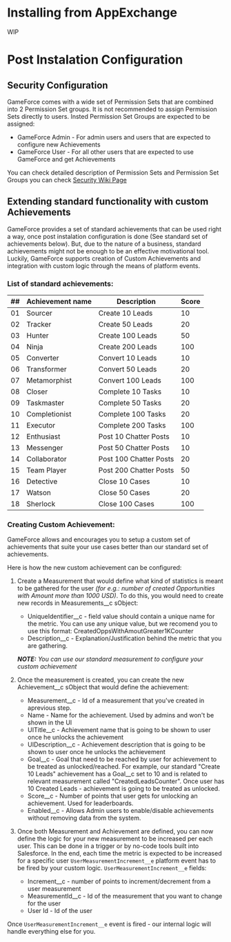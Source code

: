 # Installing from AppExchange
WIP

# Post Instalation Configuration
## Security Configuration
GameForce comes with a wide set of Permission Sets that are combined into 2 Permission Set groups. It is not recommended to assign Permission Sets directly to users. Insted Permission Set Groups are expected to be assigned: 
* GameForce Admin - For admin users and users that are expected to configure new Achievements
* GameForce User - For all other users that are expected to use GameForce and get Achievements

You can check detailed description of Permission Sets and Permission Set Groups you can check [Security Wiki Page](https://github.com/kryvyifedir/game-force/wiki/Security)

## Extending standard functionality with custom Achievements
GameForce provides a set of standard achievements that can be used right a way, once post instalation configuration is done (See standard set of achievements below). But, due to the nature of a business, standard achievements might not be enough to be an effective motivational tool. Luckily, GameForce supports creation of Custom Achievements and integration with custom logic through the means of platform events. 

### List of standard achievements:
| ## | Achievement name | Description | Score |
| -- | ---------------- | ----------- | ----- |
| 01 | Sourcer | Create 10 Leads  | 10 |
| 02 | Tracker | Create 50 Leads  | 20 |
| 03 | Hunter  | Create 100 Leads | 50 |
| 04 | Ninja   | Create 200 Leads | 100 |
| 05 | Converter    | Convert 10 Leads  | 10 |
| 06 | Transformer  | Convert 50 Leads  | 20 |
| 07 | Metamorphist | Convert 100 Leads | 100 |
| 08 | Closer        | Complete 10 Tasks  | 10 |
| 09 | Taskmaster    | Complete 50 Tasks  | 20 |
| 10 | Completionist | Complete 100 Tasks | 20 |
| 11 | Executor      | Complete 200 Tasks | 100 |
| 12 | Enthusiast   | Post 10 Chatter Posts  | 10 |
| 13 | Messenger    | Post 50 Chatter Posts  | 10 |
| 14 | Collaborator | Post 100 Chatter Posts | 20 |
| 15 | Team Player  | Post 200 Chatter Posts | 50 |
| 16 | Detective  | Close 10 Cases  | 10  |
| 17 | Watson     | Close 50 Cases  | 20  |
| 18 | Sherlock   | Close 100 Cases | 100 |

### Creating Custom Achievement:
GameForce allows and encourages you to setup a custom set of achievements that suite your use cases better than our standard set of achievements.

Here is how the new custom achievement can be configured: 
1. Create a Measurement that would define what kind of statistics is meant to be gathered for the user _(for e.g.: number of created Opportunities with Amount more than 1000 USD)_. To do this, you would need to create new records in Measurements__c sObject:

    * UniqueIdentifier__c - field value should contain a unique name for the metric. You can use any unique value, but we recomend you to use this format: CreatedOppsWithAmoutGreater1KCounter
    * Description__c - Explanation/Justification behind the metric that you are gathering.

    _**NOTE:** You can use our standard measurement to configure your custom achievement_

2. Once the measurement is created, you can create the new Achievement__c sObject that would define the achievement:

    * Measurement__c - Id of a measurement that you've created in aprevious step.
    * Name - Name for the achievement. Used by admins and won't be shown in the UI
    * UITitle__c - Achievement name that is going to be shown to user once he unlocks the achievement
    * UIDescription__c - Achievement description that is going to be shown to user once he unlocks the achievement
    * Goal__c - Goal that need to be reached by user for achievement to be treated as unlocked/reached. For example, our standard "Create 10 Leads" achievement has a Goal__c set to 10 and is related to relevant measurement called "CreatedLeadsCounter". Once user has 10 Created Leads - achievement is going to be treated as unlocked.
    * Score__c - Number of points that user gets for unlocking an achievement. Used for leaderboards.
    * Enabled__c - Allows Admin users to enable/disable achievements without removing data from the system. 
3. Once both Measurement and Achievement are defined, you can now define the logic for your new measurement to be increased per each user. This can be done in a trigger or by no-code tools built into Salesforce. In the end, each time the metric is expected to be increased for a specific user `UserMeasurementIncrement__e` platform event has to be fired by your custom logic. 
`UserMeasurementIncrement__e` fields: 
    * Increment__c - number of points to increment/decrement from a user measurement
    * MeasurementId__c - Id of the measurement that you want to change for the user
    * User Id - Id of the user

Once `UserMeasurementIncrement__e` event is fired - our internal logic will handle everything else for you.

